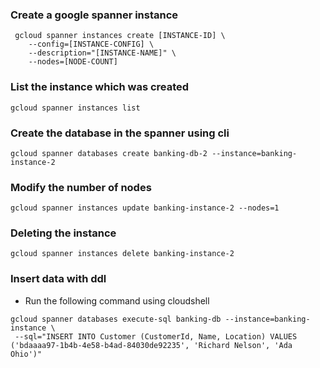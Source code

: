 ### Create a google spanner instance

```
 gcloud spanner instances create [INSTANCE-ID] \
    --config=[INSTANCE-CONFIG] \
    --description="[INSTANCE-NAME]" \
    --nodes=[NODE-COUNT]

```

### List the instance which was created

```
gcloud spanner instances list

```

### Create the database in the spanner using cli

```
gcloud spanner databases create banking-db-2 --instance=banking-instance-2
```

### Modify the number of nodes

```
gcloud spanner instances update banking-instance-2 --nodes=1
```


### Deleting the instance

```
gcloud spanner instances delete banking-instance-2

```



### Insert data with ddl
- Run the following command using cloudshell

```
gcloud spanner databases execute-sql banking-db --instance=banking-instance \
 --sql="INSERT INTO Customer (CustomerId, Name, Location) VALUES ('bdaaaa97-1b4b-4e58-b4ad-84030de92235', 'Richard Nelson', 'Ada Ohio')"

```

